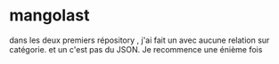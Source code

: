 # mangolast
 dans les deux premiers répository , j'ai fait un avec aucune relation sur catégorie. et un c'est pas du JSON. Je recommence une énième fois
